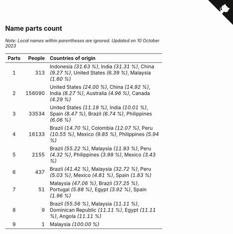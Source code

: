 ## Name parts count

*Note: Local names within parentheses are ignored.*
*Updated on 10 October 2023*

| Parts | People | Countries of origin |
| :--: | ---: | :--- |
| 1 | 313 | Indonesia *(31.63 %)*, India *(31.31 %)*, China *(9.27 %)*, United States *(6.39 %)*, Malaysia *(1.60 %)* |
| 2 | 156090 | United States *(24.00 %)*, China *(14.92 %)*, India *(8.27 %)*, Australia *(4.96 %)*, Canada *(4.29 %)* |
| 3 | 33534 | United States *(11.19 %)*, India *(10.01 %)*, Spain *(8.47 %)*, Brazil *(6.74 %)*, Philippines *(6.06 %)* |
| 4 | 16133 | Brazil *(14.70 %)*, Colombia *(12.07 %)*, Peru *(10.55 %)*, Mexico *(9.85 %)*, Philippines *(5.94 %)* |
| 5 | 2155 | Brazil *(55.22 %)*, Malaysia *(11.93 %)*, Peru *(4.32 %)*, Philippines *(3.99 %)*, Mexico *(3.43 %)* |
| 6 | 437 | Brazil *(41.42 %)*, Malaysia *(32.72 %)*, Peru *(5.03 %)*, Mexico *(4.81 %)*, Spain *(1.83 %)* |
| 7 | 51 | Malaysia *(47.06 %)*, Brazil *(37.25 %)*, Portugal *(5.88 %)*, Egypt *(3.92 %)*, Spain *(1.96 %)* |
| 8 | 9 | Brazil *(55.56 %)*, Malaysia *(11.11 %)*, Dominican Republic *(11.11 %)*, Egypt *(11.11 %)*, Angola *(11.11 %)* |
| 9 | 1 | Malaysia *(100.00 %)* |


<a href="https://github.com/JustinTimeCuber/wca_statistics" class="github-corner" aria-label="View source on Github"><svg width="80" height="80" viewBox="0 0 250 250" style="fill:#151513; color:#fff; position: absolute; top: 0; border: 0; right: 0;" aria-hidden="true"><path d="M0,0 L115,115 L130,115 L142,142 L250,250 L250,0 Z"></path><path d="M128.3,109.0 C113.8,99.7 119.0,89.6 119.0,89.6 C122.0,82.7 120.5,78.6 120.5,78.6 C119.2,72.0 123.4,76.3 123.4,76.3 C127.3,80.9 125.5,87.3 125.5,87.3 C122.9,97.6 130.6,101.9 134.4,103.2" fill="currentColor" style="transform-origin: 130px 106px;" class="octo-arm"></path><path d="M115.0,115.0 C114.9,115.1 118.7,116.5 119.8,115.4 L133.7,101.6 C136.9,99.2 139.9,98.4 142.2,98.6 C133.8,88.0 127.5,74.4 143.8,58.0 C148.5,53.4 154.0,51.2 159.7,51.0 C160.3,49.4 163.2,43.6 171.4,40.1 C171.4,40.1 176.1,42.5 178.8,56.2 C183.1,58.6 187.2,61.8 190.9,65.4 C194.5,69.0 197.7,73.2 200.1,77.6 C213.8,80.2 216.3,84.9 216.3,84.9 C212.7,93.1 206.9,96.0 205.4,96.6 C205.1,102.4 203.0,107.8 198.3,112.5 C181.9,128.9 168.3,122.5 157.7,114.1 C157.9,116.9 156.7,120.9 152.7,124.9 L141.0,136.5 C139.8,137.7 141.6,141.9 141.8,141.8 Z" fill="currentColor" class="octo-body"></path></svg></a><style>.github-corner:hover .octo-arm{animation:octocat-wave 560ms ease-in-out}@keyframes octocat-wave{0%,100%{transform:rotate(0)}20%,60%{transform:rotate(-25deg)}40%,80%{transform:rotate(10deg)}}@media (max-width:500px){.github-corner:hover .octo-arm{animation:none}.github-corner .octo-arm{animation:octocat-wave 560ms ease-in-out}}</style>
